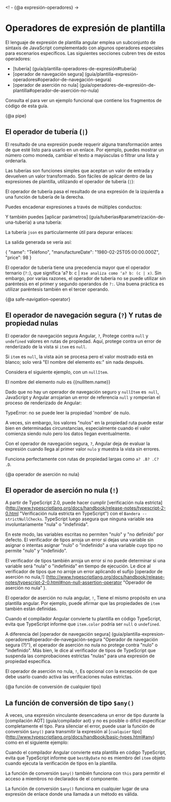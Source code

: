 <! - {@a expresión-operadores} ->

# Operadores de expresión de plantilla

El lenguaje de expresión de plantilla angular emplea un subconjunto de sintaxis de JavaScript complementado con algunos operadores especiales
para escenarios específicos. Las siguientes secciones cubren tres de estos operadores:

* [tubería] (guía/plantilla-operadores-de-expresión#tubería)
* [operador de navegación segura] (guía/plantilla-expresión-operadores#operador-de-navegación-segura)
* [operador de aserción no nula] (guía/operadores-de-expresión-de-plantilla#operador-de-aserción-no-nula)

<div class="la alerta es útil">

Consulta el <live-example></live-example> para ver un ejemplo funcional que contiene los fragmentos de código de esta guía.

</div>

{@a pipe}

## El operador de tubería (`|`)

El resultado de una expresión puede requerir alguna transformación antes de que esté listo para usarlo en un enlace.
Por ejemplo, puedes mostrar un número como moneda, cambiar el texto a mayúsculas o filtrar una lista y ordenarla.

Las tuberías son funciones simples que aceptan un valor de entrada y devuelven un valor transformado.
Son fáciles de aplicar dentro de las expresiones de plantilla, utilizando el operador de tubería (`|`):

<code-example path="template-expression-operator/src/app/app.component.html" region="uppercase-pipe" header="src/app/app.component.html"> </code-example>

El operador de tubería pasa el resultado de una expresión de la izquierda a una función de tubería de la derecha.

Puedes encadenar expresiones a través de múltiples conductos:
<code-example ruta="plantilla-expresión-operadores/src/app/app.component.html" region="pipe-chain" header="src/app/app.component.html"> </code-example>

Y también puedes [aplicar parámetros] (guía/tuberías#parametrización-de-una-tubería) a una tubería:

<code-example path="template-expression-operators/src/app/app.component.html" region="uppercase-pipe" header="src/app/app.component.html"></code-example>

La tubería `json` es particularmente útil para depurar enlaces:

<code-example path="template-expression-operators/src/app/app.component.html" region="pipe-chain" header="src/app/app.component.html"></code-example>

La salida generada se vería así:

<code-example language="json">
  { "name": "Teléfono",
    "manufactureDate": "1980-02-25T05:00:00.000Z",
    "price": 98 }
</code-example>

<div class="la alerta es útil">

El operador de tubería tiene una precedencia mayor que el operador ternario (`?:`),
que significa ʻa? b: c | x` se analiza como ʻa? b: (c | x) `.
Sin embargo, por varias razones,
el operador de tubería no se puede utilizar sin paréntesis en el primer y segundo operandos de `?:`.
Una buena práctica es utilizar paréntesis también en el tercer operando.

</div>

<h/>

{@a safe-navigation-operator}

## El operador de navegación segura (`?`) Y rutas de propiedad nulas

El operador de navegación segura Angular, `?`, Protege contra `null` y `undefined`
valores en rutas de propiedad. Aquí, protege contra un error de renderizado de la vista si `item` es `null`.

<code-example path="template-expression-operators/src/app/app.component.html" region="json-pipe" header="src/app/app.component.html"></code-example>

Si `item` es `null`, la vista aún se procesa pero el valor mostrado está en blanco; solo verá "El nombre del elemento es:" sin nada después.

Considera el siguiente ejemplo, con un `nullItem`.

<code-example language="html">
 El nombre del elemento nulo es {{nullItem.name}}
</code-example>

Dado que no hay un operador de navegación seguro y `nullItem` es` null`, JavaScript y Angular arrojarían un error de referencia `null` y romperían el proceso de renderizado de Angular:

<code-example language="bash">
 TypeError: no se puede leer la propiedad 'nombre' de nulo.
</code-example>

A veces, sin embargo, los valores "nulos" en la propiedad
ruta puede estar bien en determinadas circunstancias,
especialmente cuando el valor comienza siendo nulo pero los datos llegan eventualmente.

Con el operador de navegación segura, `?`, Angular deja de evaluar la expresión cuando llega al primer valor `nulo` y muestra la vista sin errores.

Funciona perfectamente con rutas de propiedad largas como `a? .B? .C? .D`.

<h/>

{@a operador de aserción no nula}

## El operador de aserción no nula (`!`)

A partir de TypeScript 2.0, puede hacer cumplir [verificación nula estricta] (http://www.typescriptlang.org/docs/handbook/release-notes/typescript-2-0.html "Verificación nula estricta en TypeScript") con el `Bandera --strictNullChecks`. TypeScript luego asegura que ninguna variable sea involuntariamente "nula" o "indefinida".

En este modo, las variables escritas no permiten "nulo" y "no definido" por defecto. El verificador de tipos arroja un error si dejas una variable sin asignar o intentas asignar "nulo" o "indefinido" a una variable cuyo tipo no permite "nulo" y "indefinido".

El verificador de tipos también arroja un error si no puede determinar si una variable será "nula" o "indefinida" en tiempo de ejecución. Le dice al verificador de tipos que no arroje un error aplicando el sufijo
[operador de aserción no nula,!] (http://www.typescriptlang.org/docs/handbook/release-notes/typescript-2-0.html#non-null-assertion-operator "Operador de aserción no nula" ).

El operador de aserción no nula angular, `!`, Tiene el mismo propósito en
una plantilla angular. Por ejemplo, puede afirmar que las propiedades de `item` también están definidas.

<code-example path="template-expression-operators/src/app/app.component.html" region="non-null" header="src/app/app.component.html"></code-example>

Cuando el compilador Angular convierte tu plantilla en código TypeScript,
evita que TypeScript informe que `item.color` podría ser `null` o `undefined`.

A diferencia del [operador de navegación segura] (guia/plantilla-expresion-operadores#operador-de-navegación-segura "Operador de navegación segura (?)"),
el operador de aserción no nula no protege contra "nulo" o "indefinido".
Más bien, le dice al verificador de tipos de TypeScript que suspenda las comprobaciones estrictas "nulas" para una expresión de propiedad específica.

El operador de aserción no nula, `!`, Es opcional con la excepción de que debe usarlo cuando activa las verificaciones nulas estrictas.

{@a función de conversión de cualquier tipo}

## La función de conversión de tipo `$any()`

A veces, una expresión vinculante desencadena un error de tipo durante la [compilación AOT] (guía/compilador aot) y no es posible o difícil especificar completamente el tipo.
Para silenciar el error, puede usar la función de conversión `$any()` para transmitir
la expresión al [`cualquier` tipo] (http://www.typescriptlang.org/docs/handbook/basic-types.html#any) como en el siguiente ejemplo:

<code-example path="built-in-template-functions/src/app/app.component.html" region="any-type-cast-function-1" header="src/app/app.component.html"></code-example>

Cuando el compilador Angular convierte esta plantilla en código TypeScript,
evita que TypeScript informe que `bestByDate` no es miembro del `item`
objeto cuando ejecuta la verificación de tipos en la plantilla.

La función de conversión `$any()` también funciona con `this` para permitir el acceso a miembros no declarados de
el componente.

<code-example path="built-in-template-functions/src/app/app.component.html" region="any-type-cast-function-2" header="src/app/app.component.html"> </code-example>

La función de conversión `$any()` funciona en cualquier lugar de una expresión de enlace donde una llamada a un método es válida.

